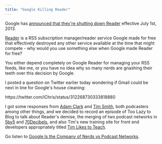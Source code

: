 ```yaml
---
title: "Google Killing Reader"
---
```

<p>Google has <a href="https://googleblog.blogspot.com/2013/03/a-second-spring-of-cleaning.html">announced that they're shutting down Reader</a> effective July 1st, 2013.</p>
<p><a href="https://reader.google.com">Reader</a> is a RSS subscription manager/reader service Google made for free that effectively destroyed any other service available at the time that might compete - why would you use something else when Google made Reader for free?</p>
<p>You either depend completely on Google Reader for managing your RSS feeds, like me, or you have no idea why so many nerds are gnashing their teeth over this decision by Google.</p>
<p>I posted a question on Twitter earlier today wondering if Gmail could be next in line for Google's house cleaning:</p>
<p>https://twitter.com/iChris/status/312268730333818880</p>
<p>I got some responses from <a href="https://www.avclark.com">Adam Clark</a> and <a href="https://timothybsmith.com">Tim Smith</a>, both podcasters among other things, and we decided to record an episode of Too Lazy to Blog to talk about Reader's demise, the merging of two podcast networks in <a href="https://5by5.tv">5by5</a> and <a href="https://70decibels.com">70Decibels</a>, and also Tim's new training site for front end developers appropriately titled <a href="https://timlikestoteach.com/">Tim Likes to Teach</a>.</p>
<p>Go listen to <a href="https://www.ssktn.com/tltb/google-is-the-company-of-nerds-vs-podcast-networks/">Google Is the Company of Nerds vs Podcast Networks</a>.</p>
